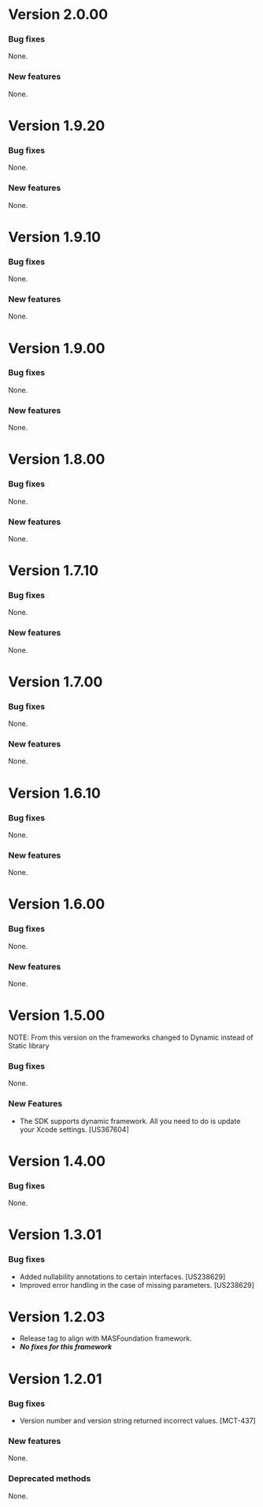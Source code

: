 # Version 2.0.00

### Bug fixes
None.

### New features
None.

# Version 1.9.20

### Bug fixes
None.

### New features
None.


# Version 1.9.10

### Bug fixes
None.

### New features
None.

# Version 1.9.00

### Bug fixes
None.

### New features
None.

# Version 1.8.00

### Bug fixes
None.

### New features
None.

# Version 1.7.10

### Bug fixes
None.

### New features
None.

# Version 1.7.00

### Bug fixes
None.

### New features
None.

# Version 1.6.10

### Bug fixes
None.

### New features
None.

# Version 1.6.00

### Bug fixes
None.

### New features
None.

# Version 1.5.00

NOTE: From this version on the frameworks changed to Dynamic instead of Static library

### Bug fixes
None.

### New Features
- The SDK supports dynamic framework. All you need to do is update your Xcode settings. [US367604]

# Version 1.4.00

### Bug fixes
None.

# Version 1.3.01

### Bug fixes
- Added nullability annotations to certain interfaces. [US238629]
- Improved error handling in the case of missing parameters. [US238629]

# Version 1.2.03

- Release tag to align with MASFoundation framework.
- ***No fixes for this framework***

# Version 1.2.01

### Bug fixes
- Version number and version string returned incorrect values. [MCT-437]

### New features

None.

### Deprecated methods

None.



 [mag]: https://docops.ca.com/mag
 [techdocs.broadcom.com]: http://techdocs.broadcom.com/content/broadcom/techdocs/us/en/ca-enterprise-software/layer7-api-management/mobile-sdk-for-ca-mobile-api-gateway/2-0.html
 [docs]: http://techdocs.broadcom.com/content/broadcom/techdocs/us/en/ca-enterprise-software/layer7-api-management/mobile-sdk-for-ca-mobile-api-gateway/2-0.html

 [releases]: ../../releases
 [contributing]: /CONTRIBUTING.md
 [license-link]: /LICENSE

